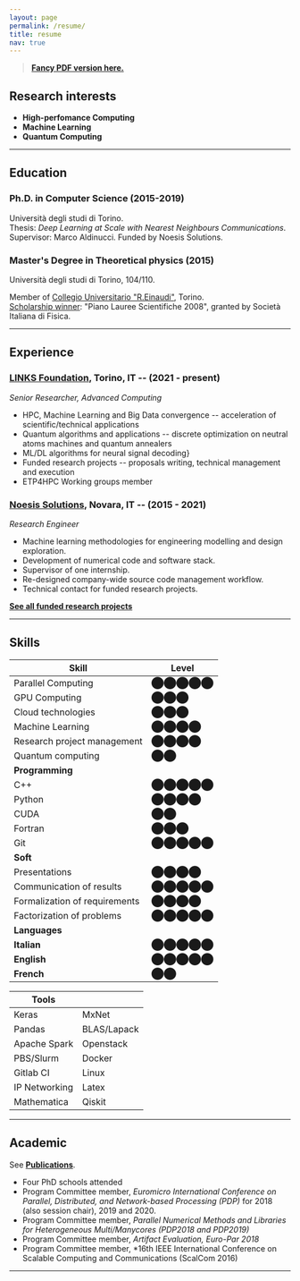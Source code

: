 ```yaml
---
layout: page
permalink: /resume/
title: resume
nav: true
---
```


> [**Fancy PDF version here.**](https://paoloviviani.github.io/resume/viviani_cv.pdf)

## Research interests

- **High-perfomance Computing**
- **Machine Learning**
- **Quantum Computing**

----
## Education 
### Ph.D. in Computer Science (2015-2019)
Università degli studi di Torino.  
Thesis: *Deep Learning at Scale with Nearest Neighbours Communications*.  
Supervisor: Marco Aldinucci. Funded by Noesis Solutions.
### Master's Degree in Theoretical physics (2015)
Università degli studi di Torino, 104/110.  

Member of [Collegio Universitario "R.Einaudi"](https://www.collegioeinaudi.it/site/index.php), Torino.<br>
[Scholarship winner](https://web.archive.org/web/20200528081355/https://www.sif.it/attivita/lauree_scientifiche/vincitori2008): "Piano Lauree Scientifiche 2008", granted by Società Italiana di Fisica.

----
## Experience
### [LINKS Foundation](https://linksfoundation.com/en/), Torino, IT -- (2021 - present)
*Senior Researcher, Advanced Computing*
- HPC, Machine Learning and Big Data convergence -- acceleration of scientific/technical applications
- Quantum algorithms and applications -- discrete optimization on neutral atoms machines and quantum annealers 
- ML/DL algorithms for neural signal decoding}
- Funded research projects -- proposals writing, technical management and execution
- ETP4HPC Working groups member

### [Noesis Solutions](https://www.noesissolutions.com), Novara, IT -- (2015 - 2021)
*Research Engineer*
- Machine learning methodologies for engineering modelling and design exploration.
- Development of numerical code and software stack.
- Supervisor of one internship.
- Re-designed company-wide source code management workflow.
- Technical contact for funded research projects.

[**See all funded research projects**](/projects/)

----

## Skills

| Skill | Level |
| ----- | ----- |
| Parallel Computing | ⬤⬤⬤⬤⬤ |
| GPU Computing | ⬤⬤⬤ |
| Cloud technologies | ⬤⬤⬤ |
| Machine Learning | ⬤⬤⬤⬤ |
| Research project management | ⬤⬤⬤⬤ |
| Quantum computing | ⬤⬤ |
| **Programming** | |
| C++ | ⬤⬤⬤⬤⬤ |
| Python | ⬤⬤⬤⬤ |
| CUDA | ⬤⬤ |
| Fortran | ⬤⬤⬤ |
| Git | ⬤⬤⬤⬤⬤ |
| **Soft** | |
| Presentations | ⬤⬤⬤⬤ |
| Communication of results | ⬤⬤⬤⬤⬤ |
| Formalization of requirements | ⬤⬤⬤⬤ |
| Factorization of problems | ⬤⬤⬤⬤⬤ |
| **Languages** | |
| **Italian** | ⬤⬤⬤⬤⬤ |
| **English** | ⬤⬤⬤⬤⬤ |
| **French** | ⬤⬤ |

| Tools |       |
| ----- | ----- |
|  Keras |  MxNet | 
| Pandas | BLAS/Lapack |
|  Apache Spark |  Openstack |
|  PBS/Slurm |  Docker |
|  Gitlab CI |  Linux |
|  IP Networking |  Latex |
|  Mathematica | Qiskit |

----
## Academic
See [**Publications**](/publications/).

-  Four PhD schools attended
-  Program Committee member, *Euromicro International Conference on Parallel, Distributed, and Network-based Processing (PDP)* for 2018 (also session chair), 2019 and 2020.
-  Program Committee member, *Parallel Numerical Methods and Libraries for Heterogeneous Multi/Manycores (PDP2018 and PDP2019)*
-  Program Committee member, *Artifact Evaluation, Euro-Par 2018*
-  Program Committee member, *16th IEEE International Conference on Scalable Computing and Communications (ScalCom 2016)

----

